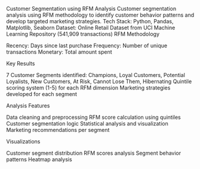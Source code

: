 Customer Segmentation using RFM Analysis
Customer segmentation analysis using RFM methodology to identify customer behavior patterns and develop targeted marketing strategies.
Tech Stack: Python, Pandas, Matplotlib, Seaborn
Dataset: Online Retail Dataset from UCI Machine Learning Repository (541,909 transactions)
RFM Methodology

Recency: Days since last purchase
Frequency: Number of unique transactions
Monetary: Total amount spent

Key Results

7 Customer Segments identified: Champions, Loyal Customers, Potential Loyalists, New Customers, At Risk, Cannot Lose Them, Hibernating
Quintile scoring system (1-5) for each RFM dimension
Marketing strategies developed for each segment

Analysis Features

Data cleaning and preprocessing
RFM score calculation using quintiles
Customer segmentation logic
Statistical analysis and visualization
Marketing recommendations per segment

Visualizations

Customer segment distribution
RFM scores analysis
Segment behavior patterns
Heatmap analysis
